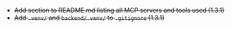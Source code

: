 - ~~Add section to README.md listing all MCP servers and tools used (1.3.1)~~
- ~~Add `.venv/` and `backend/.venv/` to `.gitignore` (1.3.1)~~
